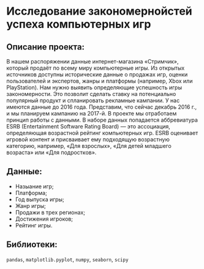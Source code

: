 # Исследование закономернойстей успеха компьютерных игр

## Описание проекта:

В нашем распоряжении данные интернет-магазина «Стримчик», который продаёт по всему миру компьютерные игры. Из открытых источников доступны исторические данные 
о продажах игр, оценки пользователей и экспертов, жанры и платформы (например, Xbox или PlayStation). Нам нужно выявить определяющие успешность игры закономерности. 
Это позволит сделать ставку на потенциально популярный продукт и спланировать рекламные кампании. 
У нас имеются данные до 2016 года. Представим, что сейчас декабрь 2016 г., и мы планируем кампанию на 2017-й. В проекте мы отработаем принцип работы с данными. 
В наборе данных попадается аббревиатура ESRB (Entertainment Software Rating Board) — это ассоциация, определяющая возрастной рейтинг компьютерных игр. 
ESRB оценивает игровой контент и присваивает ему подходящую возрастную категорию, например, «Для взрослых», «Для детей младшего возраста» или «Для подростков».

## Данные:
- Назыание игр;
- Платформа;
- Год выпуска игры;
- Жанр игры;
- Продажи в трех регионах;
- Достижения игроков;
- Рейтинг игры.

## Библиотеки:
`pandas`, `matplotlib.pyplot`, `numpy`, `seaborn`, `scipy`
